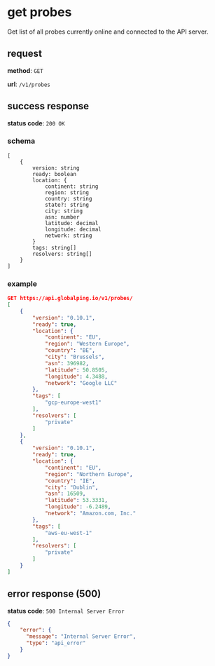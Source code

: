 # get probes

Get list of all probes currently online and connected to the API server.

## request

**method**: `GET`

**url**: `/v1/probes`

## success response

**status code**: `200 OK`

### schema

```
[
    {
        version: string
        ready: boolean
        location: {
            continent: string
            region: string
            country: string
            state?: string
            city: string
            asn: number
            latitude: decimal
            longitude: decimal
            network: string
        }
        tags: string[]
        resolvers: string[]
    }
]
```

### example

```json
GET https://api.globalping.io/v1/probes/
[
    {
        "version": "0.10.1",
        "ready": true,
        "location": {
            "continent": "EU",
            "region": "Western Europe",
            "country": "BE",
            "city": "Brussels",
            "asn": 396982,
            "latitude": 50.8505,
            "longitude": 4.3488,
            "network": "Google LLC"
        },
        "tags": [
            "gcp-europe-west1"
        ],
        "resolvers": [
            "private"
        ]
    },
    {
        "version": "0.10.1",
        "ready": true,
        "location": {
            "continent": "EU",
            "region": "Northern Europe",
            "country": "IE",
            "city": "Dublin",
            "asn": 16509,
            "latitude": 53.3331,
            "longitude": -6.2489,
            "network": "Amazon.com, Inc."
        },
        "tags": [
            "aws-eu-west-1"
        ],
        "resolvers": [
            "private"
        ]
    }
]
```

## error response (500)

**status code**: `500 Internal Server Error`

```json
{
    "error": {
      "message": "Internal Server Error",
      "type": "api_error"
    }
}
```
